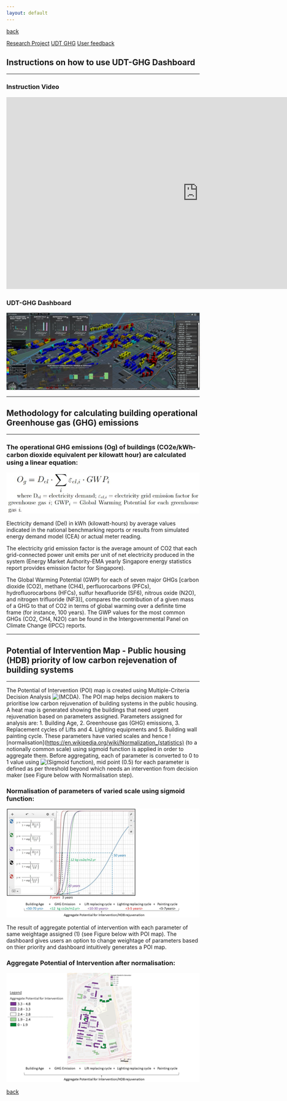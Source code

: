 ```yaml
---
layout: default
---
```

[back](./)

[Research Project](./another-page.html)
[UDT GHG](./app-page.html)
[User feedback](./feedback-page.html)

## Instructions on how to use UDT-GHG Dashboard

* * *

### Instruction Video

<iframe width="1000" height="500" src="https://www.youtube.com/embed/EkGt_DRY8v0" frameborder="0" allow="autoplay; encrypted-media" allowfullscreen></iframe>

### UDT-GHG Dashboard

![Dashboard](assets\images\dashboard.jpg)

* * *

## Methodology for calculating building operational Greenhouse gas (GHG) emissions

* * *

### The operational GHG emissions (Og) of buildings (CO2e/kWh-carbon dioxide equivalent per kilowatt hour) are calculated using a linear equation:

![The operational GHG emissions (Og) of buildings (CO2e/kwh—carbon dioxide equivalent per kilowatt hour) are calculated using a linear equation](/assets/images/linear_equation.jpg)

Electricity demand (Del) in kWh (kilowatt-hours) by average values indicated in the national benchmarking reports or results from simulated energy demand model (CEA) or actual meter reading.

The electricity grid emission factor is the average amount of CO2 that each grid-connected power unit emits per unit of net electricity produced in the system (Energy Market Authority-EMA yearly Singapore energy statistics report provides emission factor for Singapore).

The Global Warming Potential (GWP) for each of seven major GHGs [carbon dioxide (CO2), methane (CH4), perfluorocarbons (PFCs), hydrofluorocarbons (HFCs), sulfur hexafluoride (SF6), nitrous oxide (N2O), and nitrogen trifluoride (NF3)], compares the contribution of a given mass of a GHG to that of CO2 in terms of global warming over a definite time frame (for instance, 100 years). The GWP values for the most common GHGs (CO2, CH4, N2O) can be found in the Intergovernmental Panel on Climate Change (IPCC) reports.

* * *

## Potential of Intervention Map - Public housing (HDB) priority of low carbon rejevenation of building systems

* * *

The Potential of Intervention (POI) map is created using Multiple-Criteria Decision Analysis ![(MCDA)](https://en.wikipedia.org/wiki/Multiple-criteria_decision_analysis). The POI map helps decision makers to prioritise low carbon rejuvenation of building systems in the public housing. A heat map is generated showing the buildings that need urgent rejuvenation based on parameters assigned. Parameters assigned for analysis are: 1. Building Age, 2. Greenhouse gas (GHG) emissions, 3. Replacement cycles of Lifts and 4. Lighting equipments and 5. Building wall painting cycle. These parameters have varied scales and hence ![normalisation](https://en.wikipedia.org/wiki/Normalization_(statistics) (to a notionally common scale) using sigmoid function is applied in order to aggregate them. Before aggregating, each of parameter is converted to 0 to 1 value using ![(Sigmoid function)](https://en.wikipedia.org/wiki/Sigmoid_function), mid point (0.5) for each parameter is defined as per threshold beyond which needs an intervention from decision maker (see Figure below with Normalisation step).

### Normalisation of parameters of varied scale using sigmoid function:

![Normalisation of parameters of varied scale using sigmoid function](/assets/images/POI_1.jpg)

The result of aggregate potential of intervention with each parameter of same weightage assigned (1) (see Figure below with POI map). The dashboard gives users an option to change weightage of parameters based on thier priority and dashboard intuitively generates a POI map.

### Aggregate Potential of Intervention after normalisation:

![Aggregate Potential of Intervention after normalisation](/assets/images/POI_2.jpg)

[back](./)